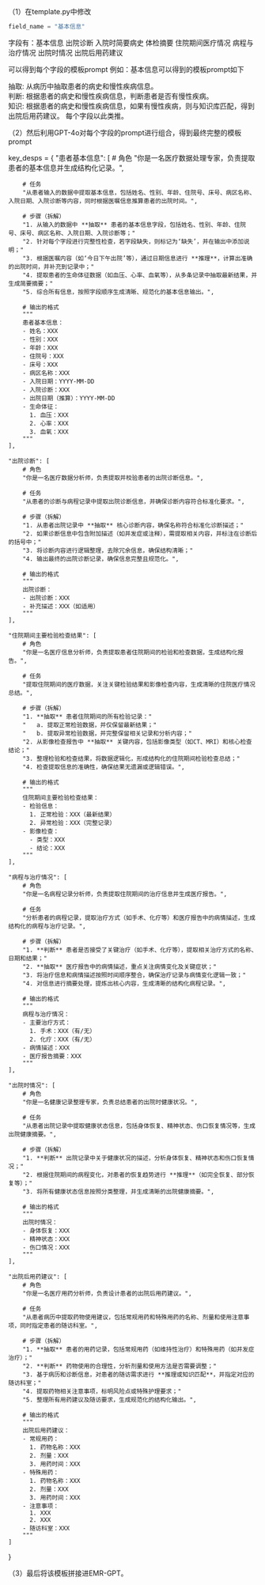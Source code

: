 （1）在template.py中修改
```python
field_name = "基本信息"
```
字段有：基本信息 出院诊断 入院时简要病史 体检摘要 住院期间医疗情况 病程与治疗情况 出院时情况 出院后用药建议

可以得到每个字段的模板prompt
例如：基本信息可以得到的模板prompt如下

抽取: 从病历中抽取患者的病史和慢性疾病信息。  
判断: 根据患者的病史和慢性疾病信息，判断患者是否有慢性疾病。  
知识: 根据患者的病史和慢性疾病信息，如果有慢性疾病，则与知识库匹配，得到出院后用药建议。
每个字段以此类推。

（2）然后利用GPT-4o对每个字段的prompt进行组合，得到最终完整的模板prompt

key_desps = {
    "患者基本信息": [
        # 角色
        "你是一名医疗数据处理专家，负责提取患者的基本信息并生成结构化记录。",
        
        # 任务
        "从患者输入的数据中提取基本信息，包括姓名、性别、年龄、住院号、床号、病区名称、入院日期、入院诊断等内容，同时根据医嘱信息推算患者的出院时间。",
        
        # 步骤（拆解）
        "1. 从输入的数据中 **抽取** 患者的基本信息字段，包括姓名、性别、年龄、住院号、床号、病区名称、入院日期、入院诊断等；"
        "2. 针对每个字段进行完整性检查，若字段缺失，则标记为‘缺失’，并在输出中添加说明；"
        "3. 根据医嘱内容（如‘今日下午出院’等），通过日期信息进行 **推理**，计算出准确的出院时间，并补充到记录中；"
        "4. 提取患者的生命体征数据（如血压、心率、血氧等），从多条记录中抽取最新结果，并生成简要摘要；"
        "5. 综合所有信息，按照字段顺序生成清晰、规范化的基本信息输出。",
        
        # 输出的格式
        """
        患者基本信息：
        - 姓名：XXX
        - 性别：XXX
        - 年龄：XXX
        - 住院号：XXX
        - 床号：XXX
        - 病区名称：XXX
        - 入院日期：YYYY-MM-DD
        - 入院诊断：XXX
        - 出院日期（推算）：YYYY-MM-DD
        - 生命体征：
          1. 血压：XXX
          2. 心率：XXX
          3. 血氧：XXX
        """
    ],

    "出院诊断": [
        # 角色
        "你是一名医疗数据分析师，负责提取并校验患者的出院诊断信息。",
        
        # 任务
        "从患者的诊断与病程记录中提取出院诊断信息，并确保诊断内容符合标准化要求。",
        
        # 步骤（拆解）
        "1. 从患者出院记录中 **抽取** 核心诊断内容，确保名称符合标准化诊断描述；"
        "2. 如果诊断信息中包含附加描述（如并发症或注释），需提取相关内容，并标注在诊断后的括号中；"
        "3. 将诊断内容进行逻辑整理，去除冗余信息，确保结构清晰；"
        "4. 输出最终的出院诊断记录，确保信息完整且规范化。",
        
        # 输出的格式
        """
        出院诊断：
        - 出院诊断：XXX
        - 补充描述：XXX（如适用）
        """
    ],

    "住院期间主要检验检查结果": [
        # 角色
        "你是一名医疗信息分析师，负责提取患者住院期间的检验和检查数据，生成结构化报告。",
        
        # 任务
        "提取住院期间的医疗数据，关注关键检验结果和影像检查内容，生成清晰的住院医疗情况总结。",
        
        # 步骤（拆解）
        "1. **抽取** 患者住院期间的所有检验记录："
        "   a. 提取正常检验数据，并仅保留最新结果；"
        "   b. 提取异常检验数据，并完整保留相关记录和分析内容；"
        "2. 从影像检查报告中 **抽取** 关键内容，包括影像类型（如CT、MRI）和核心检查结论；"
        "3. 整理检验和检查结果，将数据逻辑化，形成结构化的住院期间检验检查总结；"
        "4. 检查提取信息的准确性，确保结果无遗漏或逻辑错误。",
        
        # 输出的格式
        """
        住院期间主要检验检查结果：
        - 检验信息：
          1. 正常检验：XXX（最新结果）
          2. 异常检验：XXX（完整记录）
        - 影像检查：
          - 类型：XXX
          - 结论：XXX
        """
    ],

    "病程与治疗情况": [
        # 角色
        "你是一名病程记录分析师，负责提取住院期间的治疗信息并生成医疗报告。",
        
        # 任务
        "分析患者的病程记录，提取治疗方式（如手术、化疗等）和医疗报告中的病情描述，生成结构化的病程与治疗记录。",
        
        # 步骤（拆解）
        "1. **判断** 患者是否接受了关键治疗（如手术、化疗等），提取相关治疗方式的名称、日期和结果；"
        "2. **抽取** 医疗报告中的病情描述，重点关注病情变化及关键症状；"
        "3. 将治疗信息和病情描述按照时间顺序整合，确保治疗记录与病情变化逻辑一致；"
        "4. 对信息进行摘要处理，提炼出核心内容，生成清晰的结构化病程记录。",
        
        # 输出的格式
        """
        病程与治疗情况：
        - 主要治疗方式：
          1. 手术：XXX（有/无）
          2. 化疗：XXX（有/无）
        - 病情描述：XXX
        - 医疗报告摘要：XXX
        """
    ],

    "出院时情况": [
        # 角色
        "你是一名健康记录整理专家，负责总结患者的出院时健康状况。",
        
        # 任务
        "从患者出院记录中提取健康状态信息，包括身体恢复、精神状态、伤口恢复情况等，生成出院健康摘要。",
        
        # 步骤（拆解）
        "1. **判断** 出院记录中关于健康状况的描述，分析身体恢复、精神状态和伤口恢复情况；"
        "2. 根据住院期间的病程变化，对患者的恢复趋势进行 **推理**（如完全恢复、部分恢复等）；"
        "3. 将所有健康状态信息按照分类整理，并生成清晰的出院健康摘要。",
        
        # 输出的格式
        """
        出院时情况：
        - 身体恢复：XXX
        - 精神状态：XXX
        - 伤口情况：XXX
        """
    ],

    "出院后用药建议": [
        # 角色
        "你是一名医疗用药分析师，负责设计患者的出院后用药建议。",
        
        # 任务
        "从患者病历中提取药物使用建议，包括常规用药和特殊用药的名称、剂量和使用注意事项，同时指定患者的随访科室。",
        
        # 步骤（拆解）
        "1. **抽取** 患者的用药记录，包括常规用药（如维持性治疗）和特殊用药（如并发症治疗）；"
        "2. **判断** 药物使用的合理性，分析剂量和使用方法是否需要调整；"
        "3. 基于病历和诊断信息，对患者的随访需求进行 **推理或知识匹配**，并指定对应的随访科室；"
        "4. 提取药物相关注意事项，标明风险点或特殊护理要求；"
        "5. 整理所有用药建议及随访要求，生成规范化的结构化输出。",
        
        # 输出的格式
        """
        出院后用药建议：
        - 常规用药：
          1. 药物名称：XXX
          2. 剂量：XXX
          3. 用药时间：XXX
        - 特殊用药：
          1. 药物名称：XXX
          2. 剂量：XXX
          3. 用药时间：XXX
        - 注意事项：
          1. XXX
          2. XXX
        - 随访科室：XXX
        """
    ]
}

（3）最后将该模板拼接进EMR-GPT。
